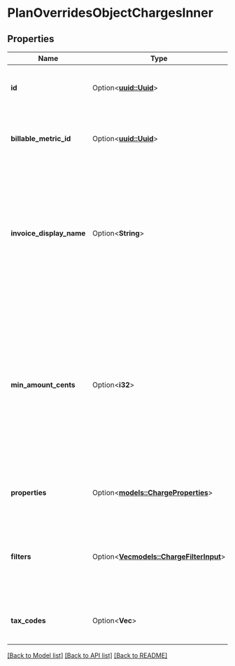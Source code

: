 # PlanOverridesObjectChargesInner

## Properties

Name | Type | Description | Notes
------------ | ------------- | ------------- | -------------
**id** | Option<[**uuid::Uuid**](uuid::Uuid.md)> | Unique identifier of the charge created by Lago. | [optional]
**billable_metric_id** | Option<[**uuid::Uuid**](uuid::Uuid.md)> | Unique identifier of the billable metric created by Lago. | [optional]
**invoice_display_name** | Option<**String**> | Specifies the name that will be displayed on an invoice. If no value is set for this field, the name of the actual charge will be used as the default display name. | [optional]
**min_amount_cents** | Option<**i32**> | The minimum spending amount required for the charge, measured in cents and excluding any applicable taxes. It indicates the minimum amount that needs to be charged for each billing period. | [optional]
**properties** | Option<[**models::ChargeProperties**](ChargeProperties.md)> | List of all thresholds utilized for calculating the charge. | [optional]
**filters** | Option<[**Vec<models::ChargeFilterInput>**](ChargeFilterInput.md)> | List of filters used to apply differentiated pricing based on additional event properties. | [optional]
**tax_codes** | Option<**Vec<String>**> | List of unique code used to identify the taxes. | [optional]

[[Back to Model list]](../README.md#documentation-for-models) [[Back to API list]](../README.md#documentation-for-api-endpoints) [[Back to README]](../README.md)


